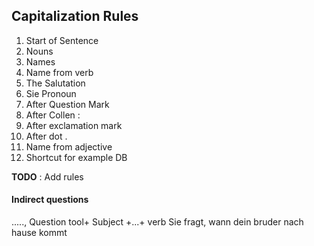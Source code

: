## Capitalization Rules
1. Start of Sentence
2. Nouns
3. Names
4. Name from verb
5. The Salutation
6. Sie Pronoun
7. After Question Mark
8. After Collen :
9. After exclamation mark
10. After dot .
11. Name from adjective
12. Shortcut for example DB 



**TODO** : Add rules
#### Indirect questions

....., Question tool+ Subject +...+ verb
Sie fragt, wann dein bruder nach hause kommt
